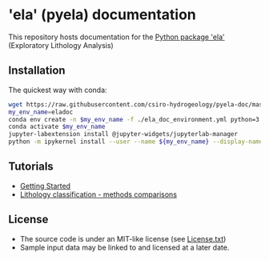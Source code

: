 # 'ela' (pyela) documentation

This repository hosts documentation for the [Python package 'ela'](https://github.com/jmp75/pyela) (Exploratory Lithology Analysis)

## Installation 

The quickest way with conda:

```bash
wget https://raw.githubusercontent.com/csiro-hydrogeology/pyela-doc/master/configs/ela_doc_environment.yml
my_env_name=eladoc
conda env create -n $my_env_name -f ./ela_doc_environment.yml python=3.7
conda activate $my_env_name 
jupyter-labextension install @jupyter-widgets/jupyterlab-manager
python -m ipykernel install --user --name ${my_env_name} --display-name "Py3 $my_env_name"
```

## Tutorials

* [Getting Started](./tutorials/getting_started.ipynb)
* [Lithology classification - methods comparisons](./tutorials/lithology_classification_ml.ipynb)

## License

* The source code is under an MIT-like license (see [License.txt](https://github.com/jmp75/pyela/blob/master/LICENSE.txt))
* Sample input data may be linked to and licensed at a later date.

